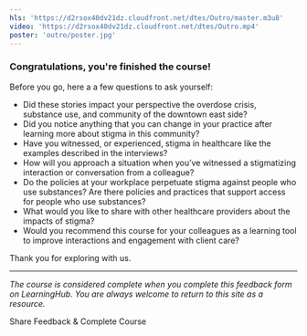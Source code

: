 ```yaml
---
hls: 'https://d2rsox40dv21dz.cloudfront.net/dtes/Outro/master.m3u8'
video: 'https://d2rsox40dv21dz.cloudfront.net/dtes/Outro.mp4'
poster: 'outro/poster.jpg'
---
```

### Congratulations, you're finished the course!

Before you go, here a a few questions to ask yourself:

- Did these stories impact your perspective the overdose crisis, substance use, and community of the downtown east side?
- Did you notice anything that you can change in your practice after learning more about stigma in this community?
- Have you witnessed, or experienced, stigma in healthcare like the examples described in the interviews?
- How will you approach a situation when you’ve witnessed a stigmatizing interaction or conversation from a colleague?
- Do the policies at your workplace perpetuate stigma against people who use substances? Are there policies and practices that support access for people who use substances?
- What would you like to share with other healthcare providers about the impacts of stigma?
- Would you recommend this course for your colleagues as a learning tool to improve interactions and engagement with client care?

Thank you for exploring with us.

---

*The course is considered complete when you complete this feedback form on LearningHub. You are always welcome to return to this site as a resource.*

<vs-button href="https://moodle.learninghub.phsa.ca/course/view.php?id=8012" flat border size="large" color="#fff" blank>Share Feedback & Complete Course</vs-button>